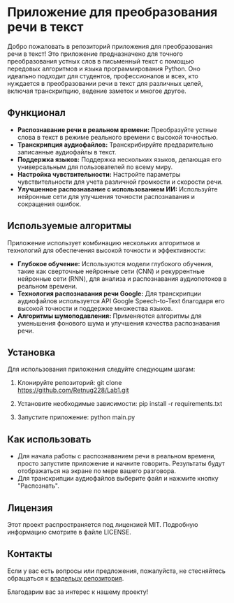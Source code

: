 # Приложение для преобразования речи в текст

Добро пожаловать в репозиторий приложения для преобразования речи в текст! Это приложение предназначено для точного преобразования устных слов в письменный текст с помощью передовых алгоритмов и языка программирования Python. Оно идеально подходит для студентов, профессионалов и всех, кто нуждается в преобразовании речи в текст для различных целей, включая транскрипцию, ведение заметок и многое другое.

## Функционал

- **Распознавание речи в реальном времени:** Преобразуйте устные слова в текст в режиме реального времени с высокой точностью.
- **Транскрипция аудиофайлов:** Транскрибируйте предварительно записанные аудиофайлы в текст.
- **Поддержка языков:** Поддержка нескольких языков, делающая его универсальным для пользователей по всему миру.
- **Настройка чувствительности:** Настройте параметры чувствительности для учета различной громкости и скорости речи.
- **Улучшенное распознавание с использованием ИИ:** Используйте нейронные сети для улучшения точности распознавания и сокращения ошибок.

## Используемые алгоритмы

Приложение использует комбинацию нескольких алгоритмов и технологий для обеспечения высокой точности и эффективности:

- **Глубокое обучение:** Используются модели глубокого обучения, такие как сверточные нейронные сети (CNN) и рекуррентные нейронные сети (RNN), для анализа и распознавания аудиопотоков в реальном времени.
- **Технология распознавания речи Google:** Для транскрипции аудиофайлов используется API Google Speech-to-Text благодаря его высокой точности и поддержке множества языков.
- **Алгоритмы шумоподавления:** Применяются алгоритмы для уменьшения фонового шума и улучшения качества распознавания речи.

## Установка

Для использования приложения следуйте следующим шагам:

1. Клонируйте репозиторий:
git clone https://github.com/Retnug228/Lab1.git

2. Установите необходимые зависимости:
pip install -r requirements.txt

3. Запустите приложение:
python main.py

## Как использовать

- Для начала работы с распознаванием речи в реальном времени, просто запустите приложение и начните говорить. Результаты будут отображаться на экране по мере вашего разговора.
- Для транскрипции аудиофайлов выберите файл и нажмите кнопку "Распознать".

## Лицензия

Этот проект распространяется под лицензией MIT. Подробную информацию смотрите в файле LICENSE.

## Контакты

Если у вас есть вопросы или предложения, пожалуйста, не стесняйтесь обращаться к [владельцу репозитория](mailto:retnug2005@gmail.com).

Благодарим вас за интерес к нашему проекту!


